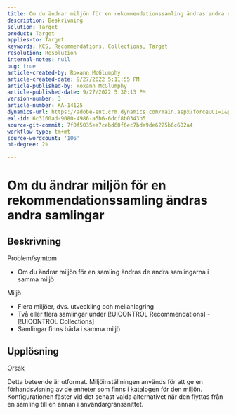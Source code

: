 ```yaml
---
title: Om du ändrar miljön för en rekommendationssamling ändras andra samlingar
description: Beskrivning
solution: Target
product: Target
applies-to: Target
keywords: KCS, Recommendations, Collections, Target
resolution: Resolution
internal-notes: null
bug: true
article-created-by: Roxann McGlumphy
article-created-date: 9/27/2022 5:11:55 PM
article-published-by: Roxann McGlumphy
article-published-date: 9/27/2022 5:30:13 PM
version-number: 3
article-number: KA-14125
dynamics-url: https://adobe-ent.crm.dynamics.com/main.aspx?forceUCI=1&pagetype=entityrecord&etn=knowledgearticle&id=0196a277-873e-ed11-9db1-00224808613b
exl-id: 6c3160ad-9080-4986-a5b6-6dcf8b0343b5
source-git-commit: 7f0f5035ea7cebd60f6ec7bda9de6225b6c602a4
workflow-type: tm+mt
source-wordcount: '106'
ht-degree: 2%

---
```


# Om du ändrar miljön för en rekommendationssamling ändras andra samlingar

## Beskrivning

Problem/symtom<br>
- Om du ändrar miljön för en samling ändras de andra samlingarna i samma miljö



Miljö
- Flera miljöer, dvs. utveckling och mellanlagring
- Två eller flera samlingar under [!UICONTROL Recommendations] - [!UICONTROL Collections]
- Samlingar finns båda i samma miljö



## Upplösning


Orsak

Detta beteende är utformat. Miljöinställningen används för att ge en förhandsvisning av de enheter som finns i katalogen för den miljön. Konfigurationen fäster vid det senast valda alternativet när den flyttas från en samling till en annan i användargränssnittet.
